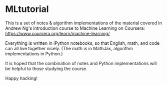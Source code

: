 # MLtutorial

This is a set of notes & algorithm implementations of the material covered in Andrew Ng's introduction course to Machine Learning on Coursera: https://www.coursera.org/learn/machine-learning/

Everything is written in iPython notebooks, so that English, math, and code can all live together nicely.  (The math is in MathJax, algorithm implementations in Python.)

It is hoped that the combination of notes and Python implementations will be helpful to those studying the course.

Happy hacking!